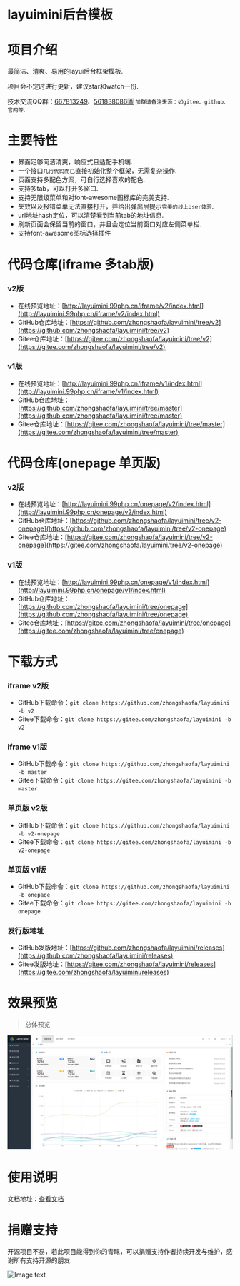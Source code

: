 layuimini后台模板
===============
# 项目介绍
最简洁、清爽、易用的layui后台框架模板.

项目会不定时进行更新，建议star和watch一份.

技术交流QQ群：[667813249](https://jq.qq.com/?_wv=1027&k=5lyiE2Q)、[561838086🈵](https://jq.qq.com/?_wv=1027&k=5JRGVfe) `加群请备注来源：如gitee、github、官网等`.

# 主要特性
* 界面足够简洁清爽，响应式且适配手机端.
* 一个接口`几行代码而已`直接初始化整个框架，无需复杂操作.
* 页面支持多配色方案，可自行选择喜欢的配色.
* 支持多tab，可以打开多窗口.
* 支持无限级菜单和对font-awesome图标库的完美支持.
* 失效以及报错菜单无法直接打开，并给出弹出层提示`完美的线上User体验`.
* url地址hash定位，可以清楚看到当前tab的地址信息.
* 刷新页面会保留当前的窗口，并且会定位当前窗口对应左侧菜单栏.
* 支持font-awesome图标选择插件


# 代码仓库(iframe 多tab版)

### v2版
 * 在线预览地址：[http://layuimini.99php.cn/iframe/v2/index.html](http://layuimini.99php.cn/iframe/v2/index.html)
 * GitHub仓库地址：[https://github.com/zhongshaofa/layuimini/tree/v2](https://github.com/zhongshaofa/layuimini/tree/v2)
 * Gitee仓库地址：[https://gitee.com/zhongshaofa/layuimini/tree/v2](https://gitee.com/zhongshaofa/layuimini/tree/v2)
### v1版
  * 在线预览地址：[http://layuimini.99php.cn/iframe/v1/index.html](http://layuimini.99php.cn/iframe/v1/index.html)
  * GitHub仓库地址：[https://github.com/zhongshaofa/layuimini/tree/master](https://github.com/zhongshaofa/layuimini/tree/master)
  * Gitee仓库地址：[https://gitee.com/zhongshaofa/layuimini/tree/master](https://gitee.com/zhongshaofa/layuimini/tree/master)
 
# 代码仓库(onepage 单页版)

### v2版
 * 在线预览地址：[http://layuimini.99php.cn/onepage/v2/index.html](http://layuimini.99php.cn/onepage/v2/index.html)
 * GitHub仓库地址：[https://github.com/zhongshaofa/layuimini/tree/v2-onepage](https://github.com/zhongshaofa/layuimini/tree/v2-onepage)
 * Gitee仓库地址：[https://gitee.com/zhongshaofa/layuimini/tree/v2-onepage](https://gitee.com/zhongshaofa/layuimini/tree/v2-onepage)
 
### v1版
 * 在线预览地址：[http://layuimini.99php.cn/onepage/v1/index.html](http://layuimini.99php.cn/onepage/v1/index.html)
 * GitHub仓库地址：[https://github.com/zhongshaofa/layuimini/tree/onepage](https://github.com/zhongshaofa/layuimini/tree/onepage)
 * Gitee仓库地址：[https://gitee.com/zhongshaofa/layuimini/tree/onepage](https://gitee.com/zhongshaofa/layuimini/tree/onepage)

# 下载方式

### iframe v2版
 * GitHub下载命令：`git clone https://github.com/zhongshaofa/layuimini -b v2`
 * Gitee下载命令：`git clone https://gitee.com/zhongshaofa/layuimini -b v2`
### iframe v1版
 * GitHub下载命令：`git clone https://github.com/zhongshaofa/layuimini -b master`
 * Gitee下载命令：`git clone https://gitee.com/zhongshaofa/layuimini -b master`
### 单页版 v2版
 * GitHub下载命令：`git clone https://github.com/zhongshaofa/layuimini -b v2-onepage`
 * Gitee下载命令：`git clone https://gitee.com/zhongshaofa/layuimini -b v2-onepage`
### 单页版 v1版
 * GitHub下载命令：`git clone https://github.com/zhongshaofa/layuimini -b onepage`
 * Gitee下载命令：`git clone https://gitee.com/zhongshaofa/layuimini -b onepage`
### 发行版地址
* GitHub发版地址：[https://github.com/zhongshaofa/layuimini/releases](https://github.com/zhongshaofa/layuimini/releases)
* Gitee发版地址：[https://gitee.com/zhongshaofa/layuimini/releases](https://gitee.com/zhongshaofa/layuimini/releases)
 
# 效果预览
> 总体预览

![Image text](./images/home.png)

# 使用说明

文档地址：[查看文档](http://layuimini.99php.cn/docs/)

 # 捐赠支持
 
开源项目不易，若此项目能得到你的青睐，可以捐赠支持作者持续开发与维护，感谢所有支持开源的朋友.

 ![Image text](https://chung-common.oss-cn-beijing.aliyuncs.com/donate_qrcode.png)
